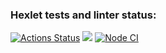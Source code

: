 ### Hexlet tests and linter status:
[![Actions Status](https://github.com/ruslanrust/backend-project-lvl1/workflows/hexlet-check/badge.svg)](https://github.com/ruslanrust/backend-project-lvl1/actions)
<a href="https://codeclimate.com/github/ruslanrust/backend-project-lvl1/maintainability"><img src="https://api.codeclimate.com/v1/badges/d8c73858d4362100c8fe/maintainability" /></a>
[![Node CI](https://github.com/ruslanrust/backend-project-lvl1/actions/workflows/Node%20CI/badge.svg)](https://github.com/ruslanrust/backend-project-lvl1/actions/workflows/nodejs.yml)